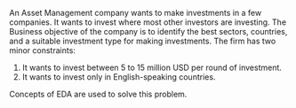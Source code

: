 An Asset Management company wants to make investments in a few companies. It wants to invest where most other investors are investing. The Business objective of the company is to identify the best sectors, countries, and a suitable investment type for making investments. 
The firm has two minor constraints: 
1. It wants to invest between 5 to 15 million USD per round of investment.
2. It wants to invest only in English-speaking countries.

Concepts of EDA are used to solve this problem.
